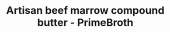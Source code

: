 ---
title: "Artisan beef marrow compound butter - PrimeBroth"
description: "Bring your meal to life with artisan beef marrow compound butter by Primebroth"
type: custom
layout: products/marrow-butter
beefpricesmalllink: price_1PvvxAABkrUo6tgOPSkUJ471
wipe: true
---